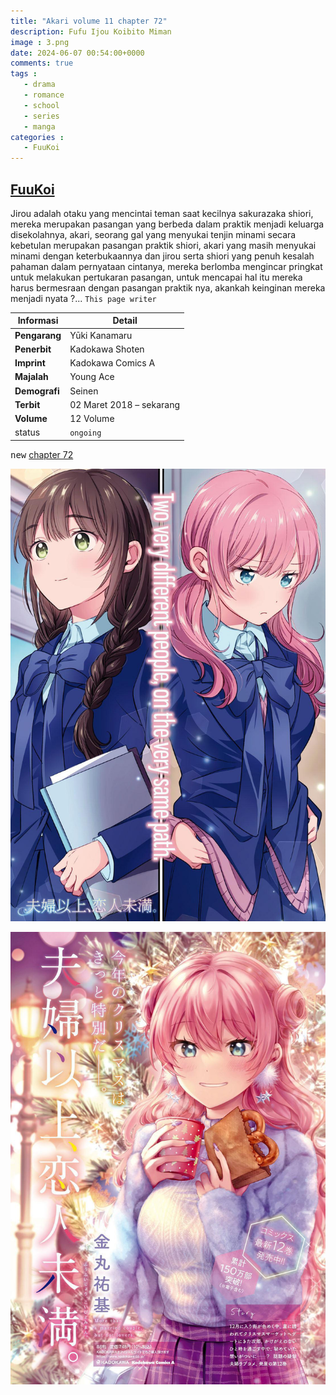 ```yaml
---
title: "Akari volume 11 chapter 72"
description: Fufu Ijou Koibito Miman
image : 3.png
date: 2024-06-07 00:54:00+0000
comments: true
tags : 
   - drama
   - romance
   - school 
   - series
   - manga
categories :
   - FuuKoi
---
```



## [FuuKoi](https://fuukoi-anime.com/) 

Jirou adalah otaku yang mencintai teman saat kecilnya sakurazaka shiori, mereka merupakan pasangan yang berbeda dalam praktik menjadi keluarga disekolahnya, akari, seorang gal yang menyukai tenjin minami secara kebetulan merupakan pasangan praktik shiori, akari yang masih menyukai minami dengan keterbukaannya dan jirou serta shiori yang penuh kesalah pahaman dalam pernyataan cintanya, mereka berlomba mengincar pringkat untuk melakukan pertukaran pasangan, untuk mencapai hal itu mereka harus bermesraan dengan pasangan praktik nya, akankah keinginan mereka menjadi nyata ?... `This page writer`

| **Informasi**      | **Detail**                     |
|--------------------|--------------------------------|
| **Pengarang**      | Yūki Kanamaru                  |
| **Penerbit**       | Kadokawa Shoten                |
| **Imprint**        | Kadokawa Comics A              |
| **Majalah**        | Young Ace                      |
| **Demografi**      | Seinen                         |
| **Terbit**         | 02 Maret 2018 – sekarang       |
| **Volume**         | 12 Volume |
| status             | `ongoing` |

<kbd>new</kbd> [chapter 72](fufuijou.com)

![ ](1.png)

![ ](2.png)
